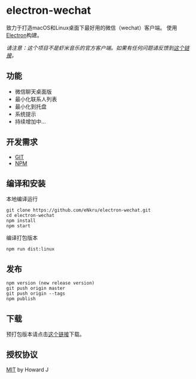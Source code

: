 # electron-wechat
致力于打造macOS和Linux桌面下最好用的微信（wechat）客户端。
使用[Electron](https://electron.atom.io)构建。

*请注意：这个项目不是虾米音乐的官方客户端。如果有任何问题请反馈到[这个链接](https://github.com/eNkru/electron-wechat/issues)。*

## 功能
* 微信聊天桌面版
* 最小化联系人列表
* 最小化到托盘
* 系统提示
* 持续增加中...

## 开发需求
* [GIT](https://git-scm.com/)
* [NPM](https://www.npmjs.com/)

## 编译和安装
本地编译运行
```
git clone https://github.com/eNkru/electron-wechat.git
cd electron-wechat
npm install
npm start
```
编译打包版本
```
npm run dist:linux
```

## 发布
```
npm version (new release version)
git push origin master
git push origin --tags
npm publish
```

## 下载
预打包版本请点击[这个链接](https://github.com/eNkru/electron-wechat/releases)下载。

## 授权协议
[MIT](https://github.com/eNkru/electron-xiami/blob/master/LICENSE) by Howard J
